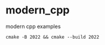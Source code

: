 <!--
 * @Author: dega
 * @Date: 2022-02-14 17:37:42
 * @LastEditors: dega
 * @LastEditTime: 2022-02-14 17:48:48
 * @Description: 
 * @FilePath: \modern_cpp\README.md
-->
# modern_cpp
modern cpp examples

`
cmake -B 2022 && cmake --build 2022
`